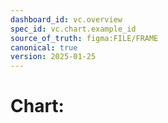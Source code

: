 ```yaml
---
dashboard_id: vc.overview
spec_id: vc.chart.example_id
source_of_truth: figma:FILE/FRAME
canonical: true
version: 2025-01-25
---
```


# Chart: <Title>

## Purpose

Was lernt der Nutzer aus dieser Visualisierung? Welche Entscheidungen unterstützt sie?

## Spec

- **Visualisierung:** Bar/Line/Donut/Scatter
- **Achsen:** X-Achse (Einheit), Y-Achse (Einheit)
- **Aggregation:** z.B. weekly average, monthly sum
- **Thresholds/Annotations:** z.B. Zielbereiche, Benchmarks
- **Interaktionen:** Tooltip, Drill-down, Filter

## Data Contract

```typescript
type Point = {
  x: string | number;
  y: number;
  pctl?: number; // percentile for benchmarks
}

type Series = {
  id: string;
  label: string;
  points: Point[];
  color?: string;
}

type ChartData = {
  series: Series[];
  annotations?: {
    type: 'threshold' | 'benchmark';
    value: number;
    label: string;
  }[];
}
```

## Inputs

- **Quellen:** Referenz auf adapter.* Module oder vc_runs.* Felder
- **Zeitraum:** Standard-Zeitfenster und verfügbare Optionen
- **Filter:** Verfügbare Dimensionen (Kategorie, Region, etc.)

## Persona Fit

- **Zeitknapp:** Vereinfachte Ansicht, nur Haupttrend
- **Überfordert:** Klare Legende, Ampel-Kodierung
- **Skeptiker:** Detaillierte Tooltips mit Quellenangaben
- **Profi:** Vollständige Daten-Drill-down, Export-Funktionen

## Microcopy

### Deutsch
- **Titel:** Verständlicher Chart-Name
- **Achsen-Labels:** Einfache Bezeichnungen
- **Tooltips:** Erklärende Texte bei Hover
- **Legende:** Klare Kategorien-Beschreibungen

### English
- **Title:** Clear chart name
- **Axis Labels:** Simple descriptions
- **Tooltips:** Explanatory hover texts
- **Legend:** Clear category descriptions

## Edge Cases

- **Keine Daten:** Placeholder mit Erklärung
- **Unvollständige Zeitreihe:** Gestrichelte Linien, Hinweise
- **Extreme Werte:** Skalierung anpassen, Outlier-Behandlung
- **Loading State:** Skeleton-Animation während Datenladung

## Accessibility

- **Farbblindheit:** Zusätzliche Pattern/Symbole neben Farben
- **Screen Reader:** Alt-Texte für Chart-Elemente
- **Keyboard Navigation:** Tab-Reihenfolge für interaktive Elemente
- **High Contrast:** Alternative Farbschemata